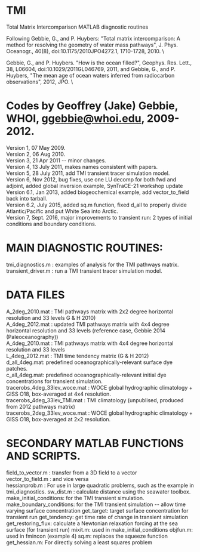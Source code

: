 # TMI
Total Matrix Intercomparison MATLAB diagnostic routines 

Following Gebbie, G., and P. Huybers:  "Total matrix intercomparison: A method for resolving the geometry of water mass pathways", J. Phys. Oceanogr., 40(8), doi:10.1175/2010JPO4272.1, 1710-1728, 2010. \

Gebbie, G., and P. Huybers. "How is the ocean filled?", Geophys. Res. Lett., 38, L06604, doi:10.1029/2011GL046769, 2011, and
Gebbie, G., and P. Huybers, "The mean age of ocean waters inferred from radiocarbon observations", 2012, JPO. \

# Codes by Geoffrey (Jake) Gebbie, WHOI, ggebbie@whoi.edu, 2009-2012.

Version 1, 07 May 2009.\
Version 2, 06 Aug 2010.\
Version 3, 21 Apr 2011 -- minor changes.\
Version 4, 13 July 2011, makes names consistent with papers.\
Version 5, 28 July 2011, add TMI transient tracer simulation model.\
Version 6, Nov 2012, bug fixes, use one LU decomp for both fwd and
                        adjoint, added global inversion example,
                        SynTraCE-21 workshop update \
Version 6.1, Jan 2013, added biogeochemical example, add
                       vector_to_field back into tarball.\
Version 6.2, July 2015, added sq.m function,
                        fixed d_all to properly divide Atlantic/Pacific and put White Sea into Arctic.\
Version 7, Sept. 2016, major improvements to transient run: 2 types of initial conditions and boundary conditions.

# MAIN DIAGNOSTIC ROUTINES:

tmi_diagnostics.m  : examples of analysis for the TMI pathways matrix.\
transient_driver.m : run a TMI transient tracer simulation model.

# DATA FILES

A_2deg_2010.mat : TMI pathways matrix with 2x2 degree horizontal
                  resolution and 33 levels  G & H 2010) \
A_4deg_2012.mat : updated TMI pathways matrix with 4x4 degree horizontal
                  resolution and 33 levels (reference case, Gebbie 2014 (Paleoceanography))  \
A_4deg_2010.mat : TMI pathways matrix with 4x4 degree horizontal resolution and 33 levels \
L_4deg_2012.mat : TMI time tendency matrix (G & H 2012)\
d_all_4deg.mat:  predefined oceanographically-relevant surface dye patches.\
c_all_4deg.mat:  predefined oceanographically-relevant initial dye concentrations for transient simulation.\
tracerobs_4deg_33lev_woce.mat  : WOCE global hydrographic climatology + GISS O18, box-averaged at 4x4 resolution.\
tracerobs_4deg_33lev_TMI.mat  : TMI climatology (unpublised, produced from 2012 pathways matrix)\
tracerobs_2deg_33lev_woce.mat  : WOCE global hydrographic climatology + GISS O18, box-averaged at 2x2 resolution.


# SECONDARY MATLAB FUNCTIONS AND SCRIPTS. 

field_to_vector.m : transfer from a 3D field to a vector\
vector_to_field.m : and vice versa\
hessianprob.m : For use in large quadratic problems, such as the example
                in tmi_diagnostics.
sw_dist.m  : calculate distance using the seawater toolbox.
make_initial_conditions: for the TMI transient simulation.
make_boundary_conditions: for the TMI transient simulation -- allow time varying surface concentration
get_target: target surface concentration for transient run
get_tendency: get time rate of change in transient simulation
get_restoring_flux: calculate a Newtonian relaxation forcing at the sea surface (for transient run)
mixit.m: used in make_initial_conditions
objfun.m: used in fmincon (example 4)
sq.m: replaces the squeeze function
get_hessian.m: For directly solving a least squares problem


